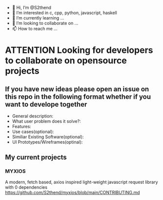 - 👋 Hi, I’m @S2thend
- 👀 I’m interested in c, cpp, python, javascript, haskell
- 🌱 I’m currently learning ...
- 💞️ I’m looking to collaborate on ...
- 📫 How to reach me ...

# ATTENTION Looking for developers to collaborate on opensource projects
## If you have new ideas please open an issue on this repo in the following format whether if you want to develope together
- General description:
- What user problem does it solve?:
- Features:
- U﻿se cases(optional):
- Similiar Existing Software(optional):
- UI Prototypes/Wireframes(optinal):
## My current projects
### MYXIOS
A modern, fetch based, axios inspired light-weight javascript request library with 0 dependencies    
https://github.com/S2thend/myxios/blob/main/CONTRIBUTING.md

<!---
S2thend/S2thend is a ✨ special ✨ repository because its `README.md` (this file) appears on your GitHub profile.
You can click the Preview link to take a look at your changes.
--->
